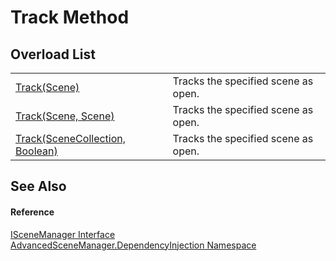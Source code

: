 # Track Method


## Overload List
<table>
<tr>
<td><a href="M_AdvancedSceneManager_DependencyInjection_ISceneManager_Track">Track(Scene)</a></td>
<td>Tracks the specified scene as open.</td></tr>
<tr>
<td><a href="M_AdvancedSceneManager_DependencyInjection_ISceneManager_Track_1">Track(Scene, Scene)</a></td>
<td>Tracks the specified scene as open.</td></tr>
<tr>
<td><a href="M_AdvancedSceneManager_DependencyInjection_ISceneManager_Track_2">Track(SceneCollection, Boolean)</a></td>
<td>Tracks the specified scene as open.</td></tr>
</table>

## See Also


#### Reference
<a href="T_AdvancedSceneManager_DependencyInjection_ISceneManager">ISceneManager Interface</a>  
<a href="N_AdvancedSceneManager_DependencyInjection">AdvancedSceneManager.DependencyInjection Namespace</a>  
